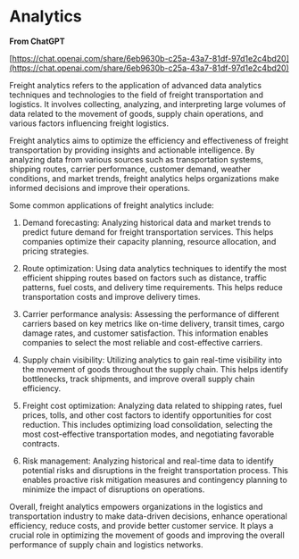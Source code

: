 # Analytics

**From ChatGPT**

[https://chat.openai.com/share/6eb9630b-c25a-43a7-81df-97d1e2c4bd20](https://chat.openai.com/share/6eb9630b-c25a-43a7-81df-97d1e2c4bd20)

Freight analytics refers to the application of advanced data analytics techniques and technologies to the field of freight transportation and logistics. It involves collecting, analyzing, and interpreting large volumes of data related to the movement of goods, supply chain operations, and various factors influencing freight logistics.

Freight analytics aims to optimize the efficiency and effectiveness of freight transportation by providing insights and actionable intelligence. By analyzing data from various sources such as transportation systems, shipping routes, carrier performance, customer demand, weather conditions, and market trends, freight analytics helps organizations make informed decisions and improve their operations.

Some common applications of freight analytics include:

1. Demand forecasting: Analyzing historical data and market trends to predict future demand for freight transportation services. This helps companies optimize their capacity planning, resource allocation, and pricing strategies.

2. Route optimization: Using data analytics techniques to identify the most efficient shipping routes based on factors such as distance, traffic patterns, fuel costs, and delivery time requirements. This helps reduce transportation costs and improve delivery times.

3. Carrier performance analysis: Assessing the performance of different carriers based on key metrics like on-time delivery, transit times, cargo damage rates, and customer satisfaction. This information enables companies to select the most reliable and cost-effective carriers.

4. Supply chain visibility: Utilizing analytics to gain real-time visibility into the movement of goods throughout the supply chain. This helps identify bottlenecks, track shipments, and improve overall supply chain efficiency.

5. Freight cost optimization: Analyzing data related to shipping rates, fuel prices, tolls, and other cost factors to identify opportunities for cost reduction. This includes optimizing load consolidation, selecting the most cost-effective transportation modes, and negotiating favorable contracts.

6. Risk management: Analyzing historical and real-time data to identify potential risks and disruptions in the freight transportation process. This enables proactive risk mitigation measures and contingency planning to minimize the impact of disruptions on operations.

Overall, freight analytics empowers organizations in the logistics and transportation industry to make data-driven decisions, enhance operational efficiency, reduce costs, and provide better customer service. It plays a crucial role in optimizing the movement of goods and improving the overall performance of supply chain and logistics networks.
